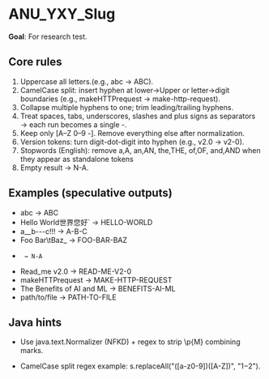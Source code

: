 # ANU_YXY_Slug 

**Goal**: For research test.

## Core rules
1. Uppercase all letters.(e.g., abc → ABC).
2. CamelCase split: insert hyphen at lower→Upper or letter→digit boundaries (e.g., makeHTTPrequest → make-http-request).
3. Collapse multiple hyphens to one; trim leading/trailing hyphens.
4. Treat spaces, tabs, underscores, slashes and plus signs as separators → each run becomes a single -.
5. Keep only [A–Z 0–9 -]. Remove everything else after normalization.
6. Version tokens: turn digit-dot-digit into hyphen (e.g., v2.0 → v2-0).
7. Stopwords (English): remove a,A, an,AN, the,THE, of,OF, and,AND when they appear as standalone tokens 
8. Empty result → N-A.
    
## Examples (speculative outputs)
- abc → ABC
- Hello World世界您好` → HELLO-WORLD
- a__b---c!!! → A-B-C
-   Foo  Bar\tBaz_  → FOO-BAR-BAZ
-      → N-A
- Read_me v2.0 → READ-ME-V2-0
- makeHTTPrequest → MAKE-HTTP-REQUEST
- The Benefits of AI and ML → BENEFITS-AI-ML
- path/to/file → PATH-TO-FILE

## Java hints
- Use java.text.Normalizer (NFKD) + regex to strip \p{M} combining marks.

- CamelCase split regex example: s.replaceAll("([a-z0-9])([A-Z])", "$1-$2").




